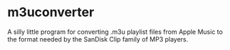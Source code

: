 # m3uconverter
A silly little program for converting .m3u playlist files from Apple Music to the format needed by the SanDisk Clip family of MP3 players.
